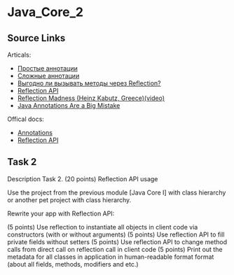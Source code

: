 # Java_Core_2

## Source Links

Articals:

* <a href="https://habrahabr.ru/post/139736/">Простые аннотации</a>
* <a href="https://habrahabr.ru/company/golovachcourses/blog/217595/">Сложные аннотации</a>
* <a href="https://habrahabr.ru/post/318418/">Выгодно ли вызывать методы через Reflection?</a>
* <a href="https://www.baeldung.com/java-reflection">Reflection API</a>
* <a href="https://www.youtube.com/watch?v=GzOjCzHg5Ks">Reflection Madness (Heinz Kabutz, Greece)(video)</a>
* <a href="http://www.yegor256.com/2016/04/12/java-annotations-are-evil.html">Java Annotations Are a Big Mistake</a>

Offical docs:

* <a href="https://docs.oracle.com/javase/tutorial/java/annotations/">Annotations</a>
* <a href="https://docs.oracle.com/javase/tutorial/reflect/">Reflection API</a>

## Task 2

Description
Task 2. (20 points) Reflection API usage

Use the project from the previous module [Java Core I] with class hierarchy or another pet project with class hierarchy.

Rewrite your app with Reflection API:

(5 points) Use reflection to instantiate all objects in client code via constructors (with or without arguments)
(5 points) Use reflection API to fill private fields without setters
(5 points) Use reflection API to change method calls from direct call on reflection call in client code
(5 points) Print out the metadata for all classes in application in human-readable format format (about all fields, methods, modifiers and etc.)